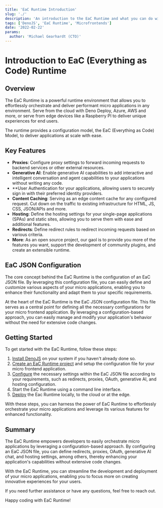 ```yaml
---
title: 'EaC Runtime Introduction'
slug: './'
description: 'An introduction to the EaC Runtime and what you can do with it'
tags: ['DenoJS', 'EaC Runtime', 'Microfrontends']
date: '2022-02-22'
params:
  author: 'Michael Gearhardt (CTO)'
---
```


# Introduction to EaC (Everything as Code) Runtime

## Overview

The EaC Runtime is a powerful runtime environment that allows you to effortlessly orchestrate and deliver performant micro applications in any environment. Serve from the cloud with Deno Deploy, Azure, AWS and more, or serve from edge devices like a Raspberry PI to deliver unique experiences for end users. 

The runtime provides a configuration model, the EaC (Everything as Code) Model, to deliver applications at scale with ease.  

## Key Features

- **Proxies**: Configure proxy settings to forward incoming requests to backend services or other external resources.
- **Generative AI**: Enable generative AI capabilities to add interactive and intelligent conversation and agent capabilities to your applications without writing any code.
- **User Authentication for your applications, allowing users to securely sign in with their preferred identity providers.
- **Content Caching**: Serving as an edge content cache for any configured request. Cut down on the traffic to existing infrastructure for HTML, JS, CSS, JSON/APIs and more.
- **Hosting**: Define the hosting settings for your single-page applications (SPAs) and static sites, allowing you to serve them with ease and additional features.
- **Redirects**: Define redirect rules to redirect incoming requests based on various criteria.
- **More**: As an open source project, our gaol is to provide you more of the features you want, support the development of community plugins, and create an extensible runtime.

## EaC JSON Configuration

The core concept behind the EaC Runtime is the configuration of an EaC JSON file. By leveraging this configuration file, you can easily define and customize various aspects of your micro applications, enabling you to enhance their functionality and adapt them to your specific requirements.

At the heart of the EaC Runtime is the EaC JSON configuration file. This file serves as a central point for defining all the necessary configurations for your micro frontend application. By leveraging a configuration-based approach, you can easily manage and modify your application's behavior without the need for extensive code changes.

## Getting Started

To get started with the EaC Runtime, follow these steps:

1. <a href="https://docs.deno.com/runtime/manual/getting_started/installation" target="_blank">Install DenoJS</a> on your system if you haven't already done so.
2. [Create an EaC Runtime project](getting-started/Install.md) and setup the configuration file for your micro frontend application.
3. [Configure](getting-started/Cofigure.md) the necessary settings within the EaC JSON file according to your requirements, such as redirects, proxies, OAuth, generative AI, and hosting configuration.
4. Start the EaC Runtime using a command line interface.
5. [Deploy](getting-started/Deploy.md) the Eac Runtime locally, to the cloud or at the edge.

With these steps, you can harness the power of EaC Runtime to effortlessly orchestrate your micro applications and leverage its various features for enhanced functionality.

## Summary 

The EaC Runtime empowers developers to easily orchestrate micro applications by leveraging a configuration-based approach. By configuring an EaC JSON file, you can define redirects, proxies, OAuth, generative AI chat, and hosting settings, among others, thereby enhancing your application's capabilities without extensive code changes.

With the EaC Runtime, you can streamline the development and deployment of your micro applications, enabling you to focus more on creating innovative experiences for your users.

If you need further assistance or have any questions, feel free to reach out.

Happy coding with EaC Runtime!
